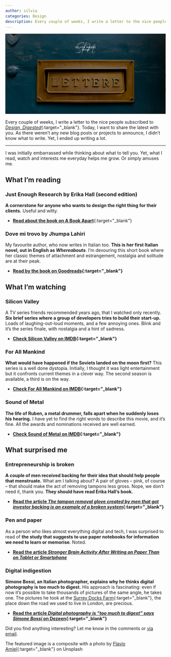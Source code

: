 ```yaml
---
author: silvia
categories: Design
description: Every couple of weeks, I write a letter to the nice people subscribed to Design, Digested. This is the one where I didn't know what to write.
---
```

![My latest letter](/assets/images/smd-blog-featured-image_lettera.jpg)

Every couple of weeks, I write a letter to the nice people subscribed to [_Design, Digested_](https://silviamaggidesign.com/design-inspiration-newsletter-silvia-maggi/){:target="_blank"}. Today, I want to share the latest with you. As there weren’t any new blog posts or projects to announce, I didn’t know what to write. Yet, I ended up writing a lot.

---
I was initially embarrassed while thinking about what to tell you. Yet, what I read, watch and interests me everyday helps me grow. Or simply amuses me.

## What I’m reading

### Just Enough Research by Erika Hall (second edition)

**A cornerstone for anyone who wants to design the right thing for their clients.** Useful and witty.

* [**Read about the book on A Book Apart**](https://abookapart.com/products/just-enough-research){:target="_blank"}

### Dove mi trovo by Jhumpa Lahiri

My favourite author, who now writes in Italian too. **This is her first Italian novel, out in English as _Whereabouts_**. I’m devouring this short book where her classic themes of attachment and estrangement, nostalgia and solitude are at their peak.

* **[Read by the book on Goodreads](https://www.goodreads.com/book/show/41584982-dove-mi-trovo?from_search=true&from_srp=true&qid=lcMmyMCBkh&rank=1){:target="_blank"}**

## What I’m watching

### Silicon Valley

A TV series friends recommended years ago, that I watched only recently. **Six brief series where a group of developers tries to build their start-up.** Loads of laughing-out-loud moments, and a few annoying ones. Blink and it’s the series finale, with nostalgia and a hint of sadness.

* **[Check Silicon Valley on IMDB](https://www.imdb.com/title/tt2575988/?ref_=nv_sr_srsg_0){:target="_blank"}**

### For All Mankind

**What would have happened if the Soviets landed on the moon first?** This series is a well done dystopia. Initially, I thought it was light entertainment but it confronts current themes in a clever way. The second season is available, a third is on the way.

* **[Check For All Mankind on IMDB](https://www.imdb.com/title/tt7772588/?ref_=nv_sr_srsg_0){:target="_blank"}**

### Sound of Metal

**The life of Ruben, a metal drummer, falls apart when he suddenly loses his hearing.** I have yet to find the right words to describe this movie, and it’s fine. All the awards and nominations received are well earned.

* **[Check Sound of Metal on IMDB](https://www.imdb.com/title/tt5363618/?ref_=nv_sr_srsg_0){:target="_blank"}**

## What surprised me

### Entrepreneurship is broken

**A couple of men received backing for their idea that should help people that menstruate.** What am I talking about? A pair of gloves – pink, of course – that should make the act of removing tampons less gross. Nope, we don’t need it, thank you. **They should have read Erika Hall’s book.**

* **[Read the article _The tampon removal glove created by men that got investor backing is an example of a broken system_](https://womensagenda.com.au/latest/the-tampon-removal-glove-created-by-men-that-got-investor-backing-is-an-example-of-a-broken-system/){:target="_blank"}**

### Pen and paper

As a person who likes almost everything digital and tech, I was surprised to read of **the study that suggests to use paper notebooks for information we need to learn or memorise**. Noted.

* **[Read the article _Stronger Brain Activity After Writing on Paper Than on Tablet or Smartphone_](https://neurosciencenews.com/hand-writing-brain-activity-18069/)**

### Digital indigestion

**Simone Bossi, an Italian photographer, explains why he thinks digital photography is too much to digest.** His approach is fascinating: even if now it’s possible to take thousands of pictures of the same angle, he takes one. The pictures he took at the [Surrey Docks Farm](https://www.dezeen.com/2020/03/15/pup-architects-surrey-docks-farm-extension-architecture-london/){:target="_blank"}, the place down the road we used to live in London, are precious.

* **[Read the article _Digital photography is “too much to digest” says Simone Bossi_ on Dezeen](https://www.dezeen.com/2021/03/12/simone-bossi-architecture-photography-interview/){:target="_blank"}**

Did you find anything interesting? Let me know in the comments or [via email](https://silviamaggidesign.com/get-in-touch-silviamaggi/).

The featured image is a composite with a photo by [Flavio Amiel](https://unsplash.com/@flavioamiel){:target="_blank"} on Unsplash
